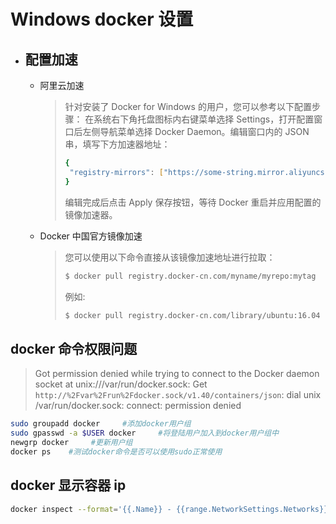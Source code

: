 # Windows docker 设置

- ## 配置加速

  - 阿里云加速

    > 针对安装了 Docker for Windows 的用户，您可以参考以下配置步骤：
    >在系统右下角托盘图标内右键菜单选择 Settings，打开配置窗口后左侧导航菜单选择 Docker Daemon。编辑窗口内的 JSON 串，填写下方加速器地址：
    >
    >```bash
    >{
    >  "registry-mirrors": ["https://some-string.mirror.aliyuncs.com"]
    >}
    >```
    >
    >   编辑完成后点击 Apply 保存按钮，等待 Docker 重启并应用配置的镜像加速器。

  - Docker 中国官方镜像加速

    > 您可以使用以下命令直接从该镜像加速地址进行拉取：
    >
    > ```bash
    > $ docker pull registry.docker-cn.com/myname/myrepo:mytag
    > ```
    >
    > 例如:
    >
    > ```bash
    > $ docker pull registry.docker-cn.com/library/ubuntu:16.04
    > ```

## docker 命令权限问题

  > Got permission denied while trying to connect to the Docker daemon socket at unix:///var/run/docker.sock: Get `http://%2Fvar%2Frun%2Fdocker.sock/v1.40/containers/json`: dial unix /var/run/docker.sock: connect: permission denied

  ``` bash
  sudo groupadd docker     #添加docker用户组
  sudo gpasswd -a $USER docker     #将登陆用户加入到docker用户组中
  newgrp docker     #更新用户组
  docker ps    #测试docker命令是否可以使用sudo正常使用
  ```

## docker 显示容器 ip

  ``` bash
  docker inspect --format='{{.Name}} - {{range.NetworkSettings.Networks}}{{.IPAddress}}{{end}}' $(docker ps -aq)
  ```
